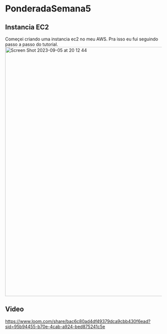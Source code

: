 # PonderadaSemana5

## Instancia EC2
Começei criando uma instancia ec2 no meu AWS.
Pra isso eu fui seguindo passo a passo do tutorial.
<img width="800" alt="Screen Shot 2023-09-05 at 20 12 44" src="https://github.com/MauricioTFelicissimo/PonderadaSemana5/assets/110629792/3a0d574c-57bc-477d-be7d-24d9591a7947">

## Video
https://www.loom.com/share/bac6c80ad4df49379dca9cbb430f6ead?sid=95b94455-b70e-4cab-a924-bed875241c5e
